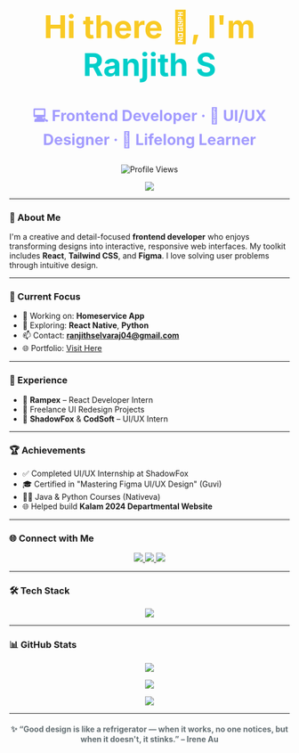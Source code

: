 <!-- 🌟 Stunning GitHub Profile README by Ranjith 🌟 -->

<h1 align="center" style="font-size: 3.5rem; color: #f9ca24;">
  Hi there 👋, I'm <span style="color:#00cec9;">Ranjith S</span>
</h1>

<h3 align="center" style="color: #a29bfe; font-size: 1.7rem;">
  💻 Frontend Developer · 🎨 UI/UX Designer · 🌱 Lifelong Learner
</h3>

<p align="center">
  <img src="https://komarev.com/ghpvc/?username=ranjiths-17904&label=Profile%20Views&color=74b9ff&style=flat-square" alt="Profile Views" />
</p>

<p align="center">
  <img src="https://readme-typing-svg.herokuapp.com?font=Fira+Code&size=28&pause=1000&center=true&vCenter=true&width=800&lines=✨+Bringing+Design+to+Life;⚛️+React+%2B+Tailwind+Enthusiast;🌍+Building+User-Centric+Experiences" />
</p>

---

### 🚀 About Me
I'm a creative and detail-focused **frontend developer** who enjoys transforming designs into interactive, responsive web interfaces. My toolkit includes **React**, **Tailwind CSS**, and **Figma**. I love solving user problems through intuitive design.

---

### 🎯 Current Focus
- 🔭 Working on: **Homeservice App**
- 🌱 Exploring: **React Native**, **Python**
- 📫 Contact: **ranjithselvaraj04@gmail.com**
- 🌐 Portfolio: [Visit Here](https://react-portfolio-ranjiths.onrender.com/)

---

### 💼 Experience
- 🌟 **Rampex** – React Developer Intern
- 🎨 Freelance UI Redesign Projects
- 🚀 **ShadowFox** & **CodSoft** – UI/UX Intern

---

### 🏆 Achievements
- ✅ Completed UI/UX Internship at ShadowFox
- 🎓 Certified in "Mastering Figma UI/UX Design" (Guvi)
- 👨‍💻 Java & Python Courses (Nativeva)
- 🌐 Helped build **Kalam 2024 Departmental Website**

---

### 🌐 Connect with Me

<p align="center">
  <a href="https://linkedin.com/in/ranjith-s-435362277" target="_blank">
    <img src="https://img.shields.io/badge/LinkedIn-0077B5?style=for-the-badge&logo=linkedin&logoColor=white" />
  </a>
  <a href="https://fb.com/ranjith.subha.3" target="_blank">
    <img src="https://img.shields.io/badge/Facebook-3b5998?style=for-the-badge&logo=facebook&logoColor=white" />
  </a>
  <a href="https://instagram.com/kindly__fellow_rs/" target="_blank">
    <img src="https://img.shields.io/badge/Instagram-E1306C?style=for-the-badge&logo=instagram&logoColor=white" />
  </a>
</p>

---

### 🛠️ Tech Stack

<p align="center">
  <img src="https://skillicons.dev/icons?i=html,css,js,react,tailwind,figma,java,python,nodejs,express,mongodb,php,mysql,c,bootstrap" />
</p>

---

### 📊 GitHub Stats

<p align="center">
  <img src="https://github-readme-stats.vercel.app/api?username=ranjiths-17904&show_icons=true&theme=tokyonight&border_radius=10" />
</p>
<p align="center">
  <img src="https://github-readme-streak-stats.herokuapp.com/?user=ranjiths-17904&theme=tokyonight" />
</p>
<p align="center">
  <img src="https://github-readme-stats.vercel.app/api/top-langs/?username=ranjiths-17904&layout=compact&theme=tokyonight" />
</p>

---

<h4 align="center" style="color: #636e72;">
  ✨ “Good design is like a refrigerator — when it works, no one notices, but when it doesn't, it stinks.” – Irene Au
</h4>
